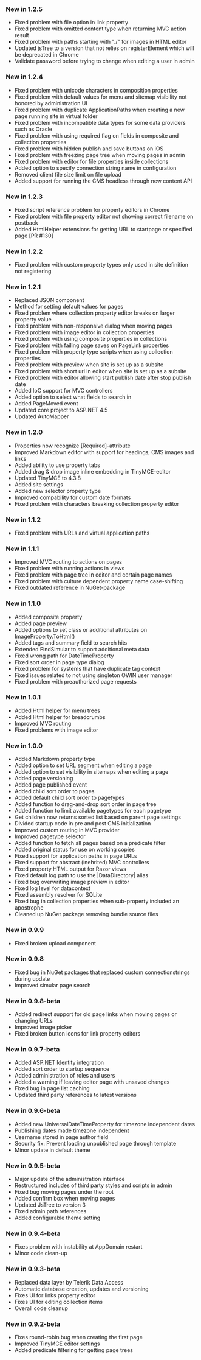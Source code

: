 ### New in 1.2.5
* Fixed problem with file option in link property
* Fixed problem with omitted content type when returning MVC action result
* Fixed problem with paths starting with "./" for images in HTML editor
* Updated jsTree to a version that not relies on registerElement which will be deprecated in Chrome
* Validate password before trying to change when editing a user in admin

### New in 1.2.4
* Fixed problem with unicode characters in composition properties
* Fixed problem with default values for menu and sitemap visibility not honored by administration UI
* Fixed problem with duplicate ApplicationPaths when creating a new page running site in virtual folder
* Fixed problem with incompatible data types for some data providers such as Oracle
* Fixed problem with using required flag on fields in composite and collection properties
* Fixed problem with hidden publish and save buttons on iOS
* Fixed problem with freezing page tree when moving pages in admin
* Fixed problem with editor for file properties inside collections
* Added option to specify connection string name in configuration
* Removed client file size limit on file upload
* Added support for running the CMS headless through new content API

### New in 1.2.3
* Fixed script reference problem for property editors in Chrome
* Fixed problem with file property editor not showing correct filename on postback
* Added HtmlHelper extensions for getting URL to startpage or specified page [PR #130]

### New in 1.2.2
* Fixed problem with custom property types only used in site definition not registering

### New in 1.2.1
* Replaced JSON component
* Method for setting default values for pages
* Fixed problem where collection property editor breaks on larger property value
* Fixed problem with non-responsive dialog when moving pages
* Fixed problem with image editor in collection properties
* Fixed problem with using composite properties in collections
* Fixed problem with failing page saves on PageLink properties
* Fixed problem with property type scripts when using collection properties
* Fixed problem with preview when site is set up as a subsite
* Fixed problem with short url in editor when site is set up as a subsite
* Fixed problem with editor allowing start publish date after stop publish date
* Added IoC support for MVC controllers
* Added option to select what fields to search in
* Added PageMoved event
* Updated core project to ASP.NET 4.5
* Updated AutoMapper

### New in 1.2.0
* Properties now recognize [Required]-attribute
* Improved Markdown editor with support for headings, CMS images and links
* Added ability to use property tabs
* Added drag & drop image inline embedding in TinyMCE-editor
* Updated TinyMCE to 4.3.8
* Added site settings
* Added new selector property type
* Improved compability for custom date formats
* Fixed problem with characters breaking collection property editor

### New in 1.1.2
* Fixed problem with URLs and virtual application paths

### New in 1.1.1
* Improved MVC routing to actions on pages
* Fixed problem with running actions in views
* Fixed problem with page tree in editor and certain page names
* Fixed problem with culture dependent property name case-shifting
* Fixed outdated reference in NuGet-package

### New in 1.1.0
* Added composite property
* Added page preview
* Added options to set class or additional attributes on ImageProperty.ToHtml()
* Added tags and summary field to search hits
* Extended FindSimular to support additional meta data
* Fixed wrong path for DateTimeProperty
* Fixed sort order in page type dialog
* Fixed problem for systems that have duplicate tag context
* Fixed issues related to not using singleton OWIN user manager
* Fixed problem with preauthorized page requests

### New in 1.0.1
* Added Html helper for menu trees
* Added Html helper for breadcrumbs
* Improved MVC routing
* Fixed problems with image editor

### New in 1.0.0
* Added Markdown property type
* Added option to set URL segment when editing a page
* Added option to set visibility in sitemaps when editing a page
* Added page versioning
* Added page published event
* Added child sort order to pages
* Added default child sort order to pagetypes
* Added function to drag-and-drop sort order in page tree
* Added function to limit available pagetypes for each pagetype
* Get children now returns sorted list based on parent page settings
* Divided startup code in pre and post CMS initialization
* Improved custom routing in MVC provider
* Improved pagetype selector
* Added function to fetch all pages based on a predicate filter
* Added original status for use on working copies
* Fixed support for application paths in page URLs
* Fixed support for abstract (inehrited) MVC controllers
* Fixed property HTML output for Razor views
* Fixed default log path to use the |DataDirectory| alias
* Fixed bug overwriting image preview in editor
* Fixed log level for datacontext
* Fixed assembly resolver for SQLite
* Fixed bug in collection properties when sub-property included an apostrophe
* Cleaned up NuGet package removing bundle source files

### New in 0.9.9
* Fixed broken upload component

### New in 0.9.8
* Fixed bug in NuGet packages that replaced custom connectionstrings during update
* Improved simular page search

### New in 0.9.8-beta
* Added redirect support for old page links when moving pages or changing URLs
* Improved image picker
* Fixed broken button icons for link property editors

### New in 0.9.7-beta
* Added ASP.NET Identity integration
* Added sort order to startup sequence
* Added administration of roles and users
* Added a warning if leaving editor page with unsaved changes
* Fixed bug in page list caching
* Updated third party references to latest versions

### New in 0.9.6-beta
* Added new UniversalDateTimeProperty for timezone independent dates
* Publishing dates made timezone independent
* Username stored in page author field
* Security fix: Prevent loading unpublished page through template
* Minor update in default theme

### New in 0.9.5-beta
* Major update of the administration interface
* Restructured includes of third party styles and scripts in admin
* Fixed bug moving pages under the root
* Added confirm box when moving pages
* Updated JsTree to version 3
* Fixed admin path references
* Added configurable theme setting

### New in 0.9.4-beta
* Fixes problem with instability at AppDomain restart
* Minor code clean-up

### New in 0.9.3-beta
* Replaced data layer by Telerik Data Access
* Automatic database creation, updates and versioning
* Fixes UI for links property editor
* Fixes UI for editing collection items
* Overall code cleanup

### New in 0.9.2-beta
* Fixes round-robin bug when creating the first page
* Improved TinyMCE editor settings
* Added predicate filtering for getting page trees